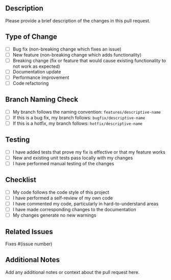 ## Description
Please provide a brief description of the changes in this pull request.

## Type of Change
- [ ] Bug fix (non-breaking change which fixes an issue)
- [ ] New feature (non-breaking change which adds functionality)
- [ ] Breaking change (fix or feature that would cause existing functionality to not work as expected)
- [ ] Documentation update
- [ ] Performance improvement
- [ ] Code refactoring

## Branch Naming Check
- [ ] My branch follows the naming convention: `features/descriptive-name`
- [ ] If this is a bug fix, my branch follows: `bugfix/descriptive-name`
- [ ] If this is a hotfix, my branch follows: `hotfix/descriptive-name`

## Testing
- [ ] I have added tests that prove my fix is effective or that my feature works
- [ ] New and existing unit tests pass locally with my changes
- [ ] I have performed manual testing of the changes

## Checklist
- [ ] My code follows the code style of this project
- [ ] I have performed a self-review of my own code
- [ ] I have commented my code, particularly in hard-to-understand areas
- [ ] I have made corresponding changes to the documentation
- [ ] My changes generate no new warnings

## Related Issues
Fixes #(issue number)

## Additional Notes
Add any additional notes or context about the pull request here.